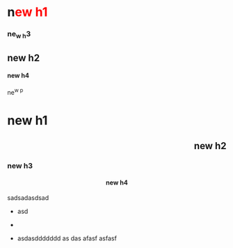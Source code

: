 <h1>n<span style="color: red;">ew h1</span></h1>

<h3 class="ql-align-center">ne<sub>w h</sub>3<sub><span class="ql-cursor">﻿</span></sub></h3>

<h2 class="ql-align-center">new h2</h2>

<h4>new h4</h4>

<p>ne<sup>w p<span class="ql-cursor">﻿</span></sup></p>
<h1>new h1</h1>

<h2 align="right">new h2</h2>

<h3>new h3</h3>

<h4 align='center'>new h4</h4>

<div contenteditable="true" translate="no" class="tiptap ProseMirror" tabindex="0"><p>sadsadasdsad</p><ul><li><p>asd</p></li><li><p><br class="ProseMirror-trailingBreak"></p></li><li><p>asdasddddddd as das afasf asfasf</p></li></ul></div>

